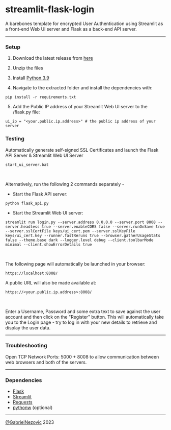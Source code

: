 # streamlit-flask-login
 A barebones template for encrypted User Authentication using Streamlit as a front-end Web UI server and Flask as a back-end API server.

 ___

 <h3>Setup</h3>

1. Download the latest release from [here](https://github.com/GabrielNezovic/streamlit-flask-login/releases/tag/latest)

2. Unzip the files
 
3. Install [Python 3.9](https://www.python.org/downloads/release/python-390/)

4. Navigate to the extracted folder and install the dependencies with:  
  ```
  pip install -r requirements.txt
  ```

5. Add the Public IP address of your Streamlit Web UI server to the /flask.py file:
  ```
ui_ip = "<your.public.ip.address>" # the public ip address of your server
  ```

<h3>Testing</h1>
Automatically generate self-signed SSL Certificates and launch the Flask API Server & Streamlit Web UI Server

```
start_ui_server.bat
```

<br>

Alternatively, run the following 2 commands separately -
* Start the Flask API server:
```
python flask_api.py
```
* Start the Streamlit Web UI server:
```
streamlit run login.py --server.address 0.0.0.0 --server.port 8008 --server.headless true --server.enableCORS false --server.runOnSave true --server.sslCertFile keys/ui_cert.pem --server.sslKeyFile keys/ui_cert.key --runner.fastReruns true --browser.gatherUsageStats false --theme.base dark --logger.level debug --client.toolbarMode minimal --client.showErrorDetails true
```

<br>

The following page will automatically be launched in your browser:
```
https://localhost:8008/
```

A public URL will also be made available at:

```
https://<your.public.ip.address>:8008/
```

<br>

Enter a Username, Password and some extra text to save against the user account and then click on the "Register" button.
This will automatically take you to the Login page - try to log in with your new details to retrieve and display the user data.

___
<h3>Troubleshooting</h3>

Open TCP Network Ports: 5000 + 8008 to allow communication between web browsers and both of the servers.

___
<h3>Dependencies</h3>

* [Flask](https://pypi.org/project/Flask/)
* [Streamlit](https://pypi.org/project/Streamlit/)
* [Requests](https://pypi.org/project/Requests/)
* [pythonw](https://pypi.org/project/pythonw/) (optional)


___

[@GabrielNezovic](https://github.com/GabrielNezovic) 2023
